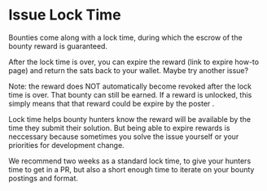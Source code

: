 # Issue Lock Time

Bounties come along with a lock time, during which the escrow of the bounty reward is guaranteed.&#x20;



After the lock time is over, you can expire the reward (link to expire how-to page) and return the sats back to your wallet. Maybe try another issue?&#x20;

Note: the reward does NOT automatically become revoked after the lock time is over. That bounty can still be earned. If a reward is unlocked, this simply means that that reward could be expire by the poster .

Lock time helps bounty hunters know the reward will be available by the time they submit their solution. But being able to expire rewards is neccessary because sometimes you solve the issue yourself or your priorities for development change.

We recommend two weeks as a standard lock time, to give your hunters time to get in a PR, but also a short enough time to iterate on your bounty postings and format.
